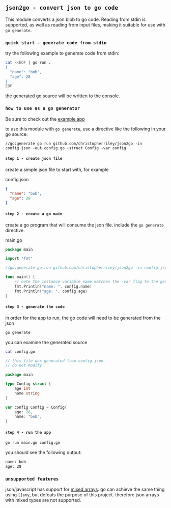 ## `json2go - convert json to go code`

This module converts a json blob to go code. Reading from stdin is supported, as well as reading from input files, making it suitable for use with `go generate`.

### `quick start - generate code from stdin`

try the following example to generate code from stdin:

```bash
cat <<EOF | go run .
{
  "name": "bob",
  "age": 28
}
EOF
```
the generated go source will be written to the console.

### `how to use as a go generator`

Be sure to check out the [example app](example/)

to use this module with `go generate`, use a directive like the following in your go source:

```
//go:generate go run github.com/christopherriley/json2go -in config.json -out config.go -struct Config -var config
```

#### `step 1 - create json file`

create a simple json file to start with, for example

config.json
```json
{
  "name": "bob",
  "age": 28
}
```

#### `step 2 - create a go main`

create a go program that will consume the json file. include the `go generate` directive.

main.go
```go
package main

import "fmt"

//go:generate go run github.com/christopherriley/json2go -in config.json -out config.go -struct Config -var config

func main() {
	// note the instance variable name matches the -var flag to the generate directive, above
	fmt.Println("name: ", config.name)
	fmt.Println("age: ", config.age)
}
```

#### `step 3 - generate the code`

in order for the app to run, the go code will need to be generated from the json

```bash
go generate
```

you can examine the generated source

```bash
cat config.go
```

```go
// this file was generated from config.json
// do not modify

package main

type Config struct {
    age int
    name string
}

var config Config = Config{
    age: 28,
    name: "bob",
}
```

#### `step 4 - run the app`

```bash
go run main.go config.go
```

you should see the following output:

```bash
name: bob
age: 28
```

### `unsupported features`

json/javascript has support for [mixed arrays](https://www.geeksforgeeks.org/types-of-arrays-in-javascript/#mixed-arrays). go can achieve the same thing using `[]any`, but defeats the purpose of this project. therefore json arrays with mixed types are not supported. 
